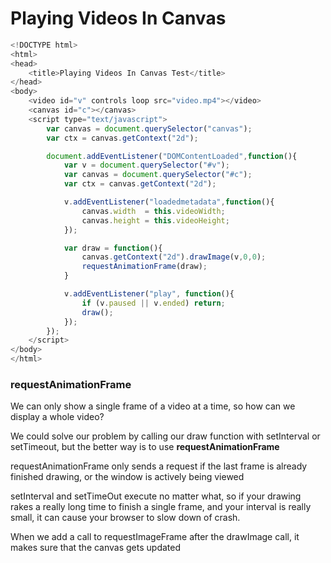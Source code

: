 # Playing Videos In Canvas

```js
<!DOCTYPE html>
<html>
<head>
	<title>Playing Videos In Canvas Test</title>
</head>
<body>
	<video id="v" controls loop src="video.mp4"></video>
	<canvas id="c"></canvas>
	<script type="text/javascript">
		var canvas = document.querySelector("canvas");
		var ctx = canvas.getContext("2d");

		document.addEventListener("DOMContentLoaded",function(){
			var v = document.querySelector("#v");
			var canvas = document.querySelector("#c");
			var ctx = canvas.getContext("2d");

			v.addEventListener("loadedmetadata",function(){
				canvas.width  = this.videoWidth;
				canvas.height = this.videoHeight;
			});

			var draw = function(){
				canvas.getContext("2d").drawImage(v,0,0);
				requestAnimationFrame(draw);
			}

			v.addEventListener("play", function(){
				if (v.paused || v.ended) return;
				draw();
			});
		});
	</script>
</body>
</html>
```

### requestAnimationFrame

We can only show a single frame of a video at a time, so how can we display a whole video?

We could solve our problem by calling our draw function with setInterval or setTimeout, but the better way is to use **requestAnimationFrame**

requestAnimationFrame only sends a request if the last frame is already finished drawing, or the window is actively being viewed

setInterval and setTimeOut execute no matter what, so if your drawing rakes a really long time to finish a single frame, and your interval is really small, it can cause your browser to slow down of crash.

When we add a call to requestImageFrame after the drawImage call, it makes sure that the canvas gets updated
